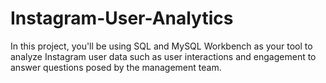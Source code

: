 # Instagram-User-Analytics
In this project, you'll be using SQL and MySQL Workbench as your tool to analyze Instagram user data such as user interactions and engagement to answer questions posed by the management team. 
